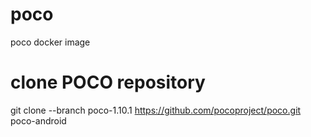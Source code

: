 # poco
poco docker image

# clone POCO repository
git clone --branch poco-1.10.1 https://github.com/pocoproject/poco.git poco-android
